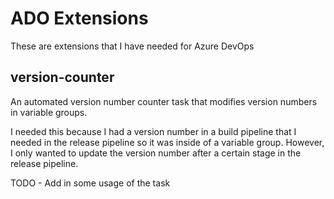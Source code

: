 # ADO Extensions

These are extensions that I have needed for Azure DevOps

## version-counter
An automated version number counter task that modifies version numbers in variable groups.

I needed this because I had a version number in a build pipeline that I needed in the release pipeline so it was inside of a variable group. However, I only wanted to update the version number after a certain stage in the release pipeline.

TODO - Add in some usage of the task
